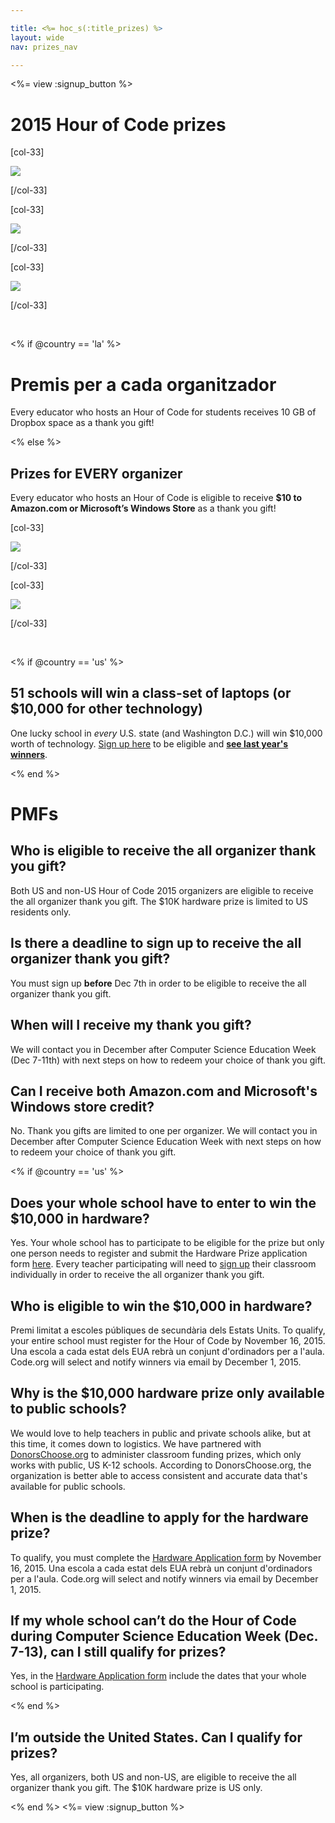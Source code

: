 ```yaml
---

title: <%= hoc_s(:title_prizes) %>
layout: wide
nav: prizes_nav

---
```


<%= view :signup_button %>

# 2015 Hour of Code prizes

[col-33]

![](/images/fill-275x200/prize1.jpg)

[/col-33]

[col-33]

![](/images/fill-275x200/prize3.png)

[/col-33]

[col-33]

![](/images/fill-275x200/prize4.png)

[/col-33]

<p style="clear:both">
  &nbsp;
</p>

<% if @country == 'la' %>

# Premis per a cada organitzador

Every educator who hosts an Hour of Code for students receives 10 GB of Dropbox space as a thank you gift!

<% else %>

## Prizes for EVERY organizer

Every educator who hosts an Hour of Code is eligible to receive **$10 to Amazon.com or Microsoft’s Windows Store** as a thank you gift!

[col-33]

![](/images/fit-100/amazon_giftcards_crop.png)

[/col-33]

[col-33]

![](/images/fit-100/microsoft_giftcards.png)

[/col-33]

<p style="clear:both">
  &nbsp;
</p>

<% if @country == 'us' %>

## 51 schools will win a class-set of laptops (or $10,000 for other technology)

One lucky school in *every* U.S. state (and Washington D.C.) will win $10,000 worth of technology. [Sign up here](<%= resolve_url('/prizes/hardware-signup') %>) to be eligible and [**see last year's winners**](http://codeorg.tumblr.com/post/104109522378/prize-winners).

<% end %>

# PMFs

## Who is eligible to receive the all organizer thank you gift?

Both US and non-US Hour of Code 2015 organizers are eligible to receive the all organizer thank you gift. The $10K hardware prize is limited to US residents only.

## Is there a deadline to sign up to receive the all organizer thank you gift?

You must sign up **before** Dec 7th in order to be eligible to receive the all organizer thank you gift.

## When will I receive my thank you gift?

We will contact you in December after Computer Science Education Week (Dec 7-11th) with next steps on how to redeem your choice of thank you gift.

## Can I receive both Amazon.com and Microsoft's Windows store credit?

No. Thank you gifts are limited to one per organizer. We will contact you in December after Computer Science Education Week with next steps on how to redeem your choice of thank you gift.

<% if @country == 'us' %>

## Does your whole school have to enter to win the $10,000 in hardware?

Yes. Your whole school has to participate to be eligible for the prize but only one person needs to register and submit the Hardware Prize application form [here](<%= resolve_url('/prizes/hardware-signup') %>). Every teacher participating will need to [sign up](<%= resolve_url('/') %>) their classroom individually in order to receive the all organizer thank you gift.

## Who is eligible to win the $10,000 in hardware?

Premi limitat a escoles públiques de secundària dels Estats Units. To qualify, your entire school must register for the Hour of Code by November 16, 2015. Una escola a cada estat dels EUA rebrà un conjunt d'ordinadors per a l'aula. Code.org will select and notify winners via email by December 1, 2015.

## Why is the $10,000 hardware prize only available to public schools?

We would love to help teachers in public and private schools alike, but at this time, it comes down to logistics. We have partnered with [DonorsChoose.org](http://donorschoose.org) to administer classroom funding prizes, which only works with public, US K-12 schools. According to DonorsChoose.org, the organization is better able to access consistent and accurate data that's available for public schools.

## When is the deadline to apply for the hardware prize?

To qualify, you must complete the [Hardware Application form](<%= resolve_url('/prizes/hardware-signup') %>) by November 16, 2015. Una escola a cada estat dels EUA rebrà un conjunt d'ordinadors per a l'aula. Code.org will select and notify winners via email by December 1, 2015.

## If my whole school can’t do the Hour of Code during Computer Science Education Week (Dec. 7-13), can I still qualify for prizes?

Yes, in the [Hardware Application form](<%= resolve_url('/prizes/hardware-signup') %>) include the dates that your whole school is participating.

<% end %>

## I’m outside the United States. Can I qualify for prizes?

Yes, all organizers, both US and non-US, are eligible to receive the all organizer thank you gift. The $10K hardware prize is US only.

<% end %> <%= view :signup_button %>